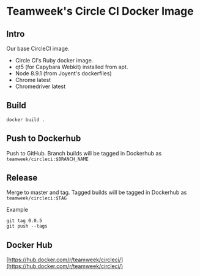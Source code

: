 # Teamweek's Circle CI Docker Image

## Intro

Our base CircleCI image.
- Circle CI's Ruby docker image.
- qt5 (for Capybara Webkit) installed from apt.
- Node 8.9.1 (from Joyent's dockerfiles)
- Chrome latest
- Chromedriver latest

## Build

    docker build .

## Push to Dockerhub

Push to GitHub. Branch builds will be tagged in Dockerhub as `teamweek/circleci:$BRANCH_NAME`

## Release

Merge to master and tag. Tagged builds will be tagged in Dockerhub as `teamweek/circleci:$TAG`

Example

    git tag 0.0.5
    git push --tags

## Docker Hub

[https://hub.docker.com/r/teamweek/circleci/](https://hub.docker.com/r/teamweek/circleci/)
